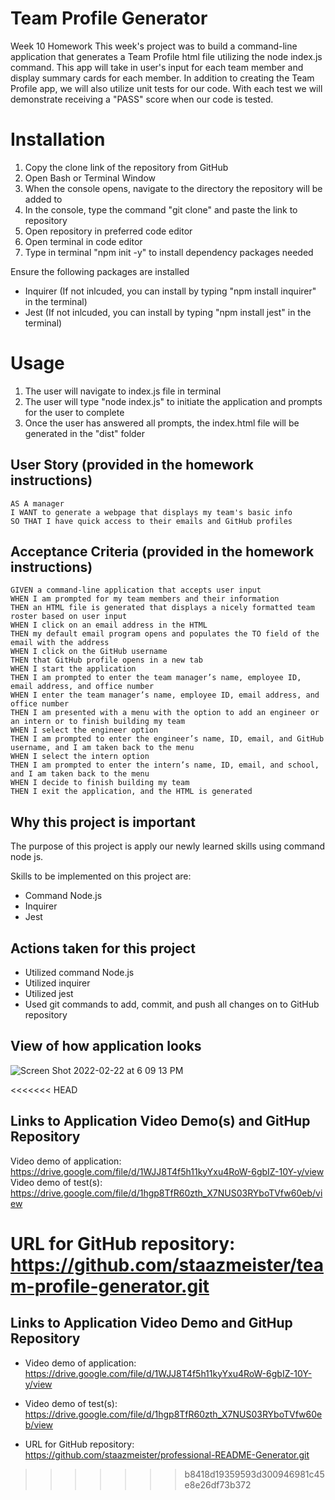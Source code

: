 # Team Profile Generator
Week 10 Homework
This week's project was to build a command-line application that generates a Team Profile html file utilizing the node index.js command. This app will take in user's input for each team member and display summary cards for each member. In addition to creating the Team Profile app, we will also utilize unit tests for our code. With each test we will demonstrate receiving a "PASS" score when our code is tested.  

# Installation
1. Copy the clone link of the repository from GitHub
2. Open Bash or Terminal Window
3. When the console opens, navigate to the directory the repository will be added to
4. In the console, type the command "git clone" and paste the link to repository
5. Open repository in preferred code editor
6. Open terminal in code editor
7. Type in terminal "npm init -y" to install dependency packages needed

Ensure the following packages are installed
- Inquirer (If not inlcuded, you can install by typing "npm install inquirer" in the terminal)
- Jest (If not inlcuded, you can install by typing "npm install jest" in the terminal)



# Usage
1. The user will navigate to index.js file in terminal
2. The user will type "node index.js" to initiate the application and prompts for the user to complete
3. Once the user has answered all prompts, the index.html file will be generated in the "dist" folder


## User Story (provided in the homework instructions)
```
AS A manager
I WANT to generate a webpage that displays my team's basic info
SO THAT I have quick access to their emails and GitHub profiles

```
## Acceptance Criteria (provided in the homework instructions)
```
GIVEN a command-line application that accepts user input
WHEN I am prompted for my team members and their information
THEN an HTML file is generated that displays a nicely formatted team roster based on user input
WHEN I click on an email address in the HTML
THEN my default email program opens and populates the TO field of the email with the address
WHEN I click on the GitHub username
THEN that GitHub profile opens in a new tab
WHEN I start the application
THEN I am prompted to enter the team manager’s name, employee ID, email address, and office number
WHEN I enter the team manager’s name, employee ID, email address, and office number
THEN I am presented with a menu with the option to add an engineer or an intern or to finish building my team
WHEN I select the engineer option
THEN I am prompted to enter the engineer’s name, ID, email, and GitHub username, and I am taken back to the menu
WHEN I select the intern option
THEN I am prompted to enter the intern’s name, ID, email, and school, and I am taken back to the menu
WHEN I decide to finish building my team
THEN I exit the application, and the HTML is generated

```

## Why this project is important
The purpose of this project is apply our newly learned skills using command node js.

Skills to be implemented on this project are:
- Command Node.js 
- Inquirer
- Jest 

## Actions taken for this project
- Utilized command Node.js 
- Utilized inquirer 
- Utilized jest
- Used git commands to add, commit, and push all changes on to GitHub repository

## View of how application looks


![Screen Shot 2022-02-22 at 6 09 13 PM](https://user-images.githubusercontent.com/94095220/155250907-089be506-7f35-499e-85e7-2164adc04e25.png)




<<<<<<< HEAD
## Links to Application Video Demo(s) and GitHup Repository
Video demo of application: https://drive.google.com/file/d/1WJJ8T4f5h11kyYxu4RoW-6gbIZ-10Y-y/view
Video demo of test(s): https://drive.google.com/file/d/1hgp8TfR60zth_X7NUS03RYboTVfw60eb/view

URL for GitHub repository: https://github.com/staazmeister/team-profile-generator.git
=======
## Links to Application Video Demo and GitHup Repository
- Video demo of application: https://drive.google.com/file/d/1WJJ8T4f5h11kyYxu4RoW-6gbIZ-10Y-y/view
- Video demo of test(s): https://drive.google.com/file/d/1hgp8TfR60zth_X7NUS03RYboTVfw60eb/view

- URL for GitHub repository: https://github.com/staazmeister/professional-README-Generator.git
>>>>>>> b8418d19359593d300946981c45e8e26df73b372
